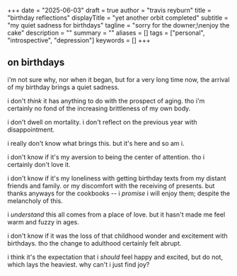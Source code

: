 +++
date = "2025-06-03"
draft = true
author = "travis reyburn"
title = "birthday reflections"
displayTitle = "yet another orbit completed"
subtitle = "my quiet sadness for birthdays"
tagline = "sorry for the downer;\nenjoy the cake"
description = ""
summary = ""
aliases = []
tags = ["personal", "introspective", "depression"]
keywords = []
+++

## on birthdays
i'm not sure why, nor when it began, but for a very long time now, the arrival of my birthday brings a quiet sadness.

i don't *think* it has anything to do with the prospect of aging. tho i'm certainly no fond of the increasing brittleness of my own body.

i don't dwell on mortality. i don't reflect on the previous year with disappointment. 

i really don't know what brings this. but it's here and so am i.

i don't know if it's my aversion to being the center of attention. tho i certainly don't love it. 

i don't know if it's my loneliness with getting birthday texts from my distant friends and family. or my discomfort with the receiving of presents. but thanks anyways for the cookbooks -- i *promise* i will enjoy them; despite the melancholy of this.

i *understand* this all comes from a place of love. but it hasn't made me feel warm and fuzzy in ages.

i don't know if it was the loss of that childhood wonder and excitement with birthdays. tho the change to adulthood certainly felt abrupt.

i think it's the expectation that i *should* feel happy and excited, but do not, which lays the heaviest. why can't i just find joy?